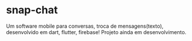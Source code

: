 # snap-chat
Um software mobile para conversas, troca de mensagens(texto), desenvolvido em dart, flutter, firebase! Projeto ainda em desenvolvimento.
